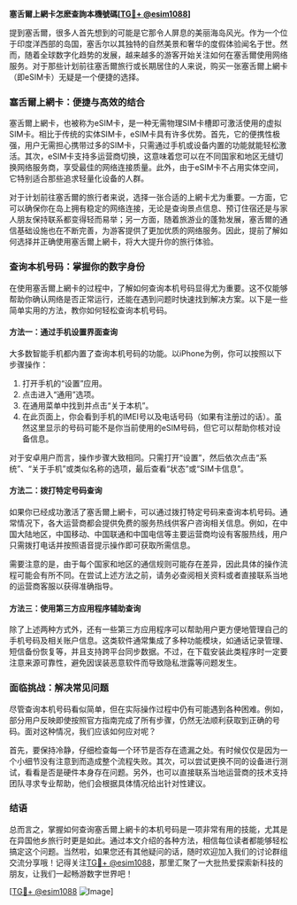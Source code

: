**塞舌爾上網卡怎麽查詢本機號碼[[TG💪+ @esim1088](https://t.me/s/esim1088)]**

提到塞舌爾，很多人首先想到的可能是它那令人屏息的美丽海岛风光。作为一个位于印度洋西部的岛国，塞舌尔以其独特的自然美景和奢华的度假体验闻名于世。然而，随着全球数字化趋势的发展，越来越多的游客开始关注如何在塞舌爾使用网络服务。对于那些计划前往塞舌爾旅行或长期居住的人来说，购买一张塞舌爾上網卡（即eSIM卡）无疑是一个便捷的选择。

### 塞舌爾上網卡：便捷与高效的结合

塞舌爾上網卡，也被称为eSIM卡，是一种无需物理SIM卡槽即可激活使用的虚拟SIM卡。相比于传统的实体SIM卡，eSIM卡具有许多优势。首先，它的便携性极强，用户无需担心携带过多的SIM卡，只需通过手机或设备内置的功能就能轻松激活。其次，eSIM卡支持多运营商切换，这意味着您可以在不同国家和地区无缝切换网络服务商，享受最佳的网络连接质量。此外，由于eSIM卡不占用实体空间，它特别适合那些追求轻量化设备的人群。

对于计划前往塞舌爾的旅行者来说，选择一张合适的上網卡尤为重要。一方面，它可以确保你在岛上拥有稳定的网络连接，无论是查询景点信息、预订住宿还是与家人朋友保持联系都变得轻而易举；另一方面，随着旅游业的蓬勃发展，塞舌爾的通信基础设施也在不断完善，为游客提供了更加优质的网络服务。因此，提前了解如何选择并正确使用塞舌爾上網卡，将大大提升你的旅行体验。

### 查询本机号码：掌握你的数字身份

在使用塞舌爾上網卡的过程中，了解如何查询本机号码显得尤为重要。这不仅能够帮助你确认网络是否正常运行，还能在遇到问题时快速找到解决方案。以下是一些简单实用的方法，教你如何轻松查询本机号码。

#### 方法一：通过手机设置界面查询

大多数智能手机都内置了查询本机号码的功能。以iPhone为例，你可以按照以下步骤操作：

1. 打开手机的“设置”应用。
2. 点击进入“通用”选项。
3. 在通用菜单中找到并点击“关于本机”。
4. 在此页面上，你会看到手机的IMEI号以及电话号码（如果有注册过的话）。虽然这里显示的号码可能不是你当前使用的eSIM号码，但它可以帮助你核对设备信息。

对于安卓用户而言，操作步骤大致相同。只需打开“设置”，然后依次点击“系统”、“关于手机”或类似名称的选项，最后查看“状态”或“SIM卡信息”。

#### 方法二：拨打特定号码查询

如果你已经成功激活了塞舌爾上網卡，可以通过拨打特定号码来查询本机号码。通常情况下，各大运营商都会提供免费的服务热线供客户咨询相关信息。例如，在中国大陆地区，中国移动、中国联通和中国电信等主要运营商均设有客服热线，用户只需拨打电话并按照语音提示操作即可获取所需信息。

需要注意的是，由于每个国家和地区的通信规则可能存在差异，因此具体的操作流程可能会有所不同。在尝试上述方法之前，请务必查阅相关资料或者直接联系当地的运营商客服以获得准确指导。

#### 方法三：使用第三方应用程序辅助查询

除了上述两种方式外，还有一些第三方应用程序可以帮助用户更方便地管理自己的手机号码及相关账户信息。这类软件通常集成了多种功能模块，如通话记录管理、短信备份恢复等，并且支持跨平台同步数据。不过，在下载安装此类程序时一定要注意来源可靠性，避免因误装恶意软件而导致隐私泄露等问题发生。

### 面临挑战：解决常见问题

尽管查询本机号码看似简单，但在实际操作过程中仍有可能遇到各种困难。例如，部分用户反映即使按照官方指南完成了所有步骤，仍然无法顺利获取到正确的号码。面对这种情况，我们应该如何应对呢？

首先，要保持冷静，仔细检查每一个环节是否存在遗漏之处。有时候仅仅是因为一个小细节没有注意到而造成整个流程失败。其次，可以尝试更换不同的设备进行测试，看看是否是硬件本身存在问题。另外，也可以直接联系当地运营商的技术支持团队寻求专业帮助，他们会根据具体情况给出针对性建议。

### 结语

总而言之，掌握如何查询塞舌爾上網卡的本机号码是一项非常有用的技能，尤其是在异国他乡旅行时更是如此。通过本文介绍的各种方法，相信每位读者都能够轻松搞定这个问题。当然啦，如果您还有其他疑问的话，随时欢迎加入我们的讨论群组交流分享哦！记得关注[TG💪+ @esim1088](https://t.me/s/esim1088)，那里汇聚了一大批热爱探索新科技的朋友，让我们一起畅游数字世界吧！

[[TG💪+ @esim1088](https://t.me/s/esim1088) ![Image](https://i.postimg.cc/4NQfJmqS/Snipaste-2025-05-13-00-14-12.png)]